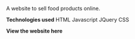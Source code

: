 A website to sell food products online.

**Technologies used**
HTML
Javascript
JQuery
CSS

**View the website here**

